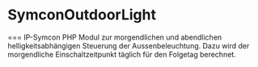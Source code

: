 # SymconOutdoorLight
===
IP-Symcon PHP Modul zur morgendlichen und abendlichen helligkeitsabhängigen Steuerung der Aussenbeleuchtung.
Dazu wird der morgendliche Einschaltzeitpunkt täglich für den Folgetag berechnet.
